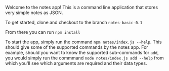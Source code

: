Welcome to the notes app! This is a command line application that stores very simple notes as JSON.

To get started, clone and checkout to the branch `notes-basic-0.1`

From there you can run `npm install`

To start the app, simply run the command `npm notes/index.js --help`. This should give some of the supported commands by the notes app. For example, should you want to know the supported sub-commands for `add`, you would simply run the commmand `node notes/index.js add --help` from which you'll see which arguments are required and their data types.

